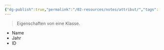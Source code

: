 ```yaml
---
{"dg-publish":true,"permalink":"/02-resources/notes/attribut/","tags":["code/OOP"],"noteIcon":"","updated":"2025-08-26T16:35:02.184+02:00"}
---
```


> Eigenschaften von eine Klasse.

- Name
- Jahr
- ID